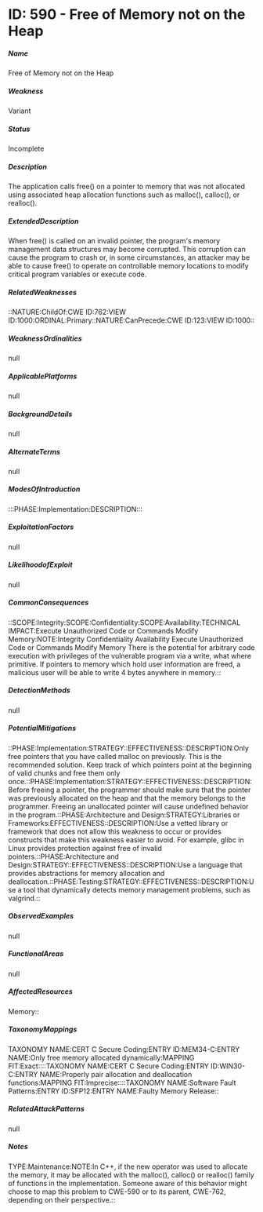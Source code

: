# ID: 590 - Free of Memory not on the Heap
<h5>Name</h5>Free of Memory not on the Heap
<h5>Weakness</h5>Variant
<h5>Status</h5>Incomplete
<h5>Description</h5>The application calls free() on a pointer to memory that was not allocated using associated heap allocation functions such as malloc(), calloc(), or realloc().
<h5>ExtendedDescription</h5>When free() is called on an invalid pointer, the program's memory management data structures may become corrupted. This corruption can cause the program to crash or, in some circumstances, an attacker may be able to cause free() to operate on controllable memory locations to modify critical program variables or execute code.
<h5>RelatedWeaknesses</h5>::NATURE:ChildOf:CWE ID:762:VIEW ID:1000:ORDINAL:Primary::NATURE:CanPrecede:CWE ID:123:VIEW ID:1000::
<h5>WeaknessOrdinalities</h5>null
<h5>ApplicablePlatforms</h5>null
<h5>BackgroundDetails</h5>null
<h5>AlternateTerms</h5>null
<h5>ModesOfIntroduction</h5>:::PHASE:Implementation:DESCRIPTION:::
<h5>ExploitationFactors</h5>null
<h5>LikelihoodofExploit</h5>null
<h5>CommonConsequences</h5>::SCOPE:Integrity:SCOPE:Confidentiality:SCOPE:Availability:TECHNICAL IMPACT:Execute Unauthorized Code or Commands Modify Memory:NOTE:Integrity Confidentiality Availability Execute Unauthorized Code or Commands Modify Memory There is the potential for arbitrary code execution with privileges of the vulnerable program via a write, what where primitive. If pointers to memory which hold user information are freed, a malicious user will be able to write 4 bytes anywhere in memory.::
<h5>DetectionMethods</h5>null
<h5>PotentialMitigations</h5>::PHASE:Implementation:STRATEGY::EFFECTIVENESS::DESCRIPTION:Only free pointers that you have called malloc on previously. This is the recommended solution. Keep track of which pointers point at the beginning of valid chunks and free them only once.::PHASE:Implementation:STRATEGY::EFFECTIVENESS::DESCRIPTION:Before freeing a pointer, the programmer should make sure that the pointer was previously allocated on the heap and that the memory belongs to the programmer. Freeing an unallocated pointer will cause undefined behavior in the program.::PHASE:Architecture and Design:STRATEGY:Libraries or Frameworks:EFFECTIVENESS::DESCRIPTION:Use a vetted library or framework that does not allow this weakness to occur or provides constructs that make this weakness easier to avoid. For example, glibc in Linux provides protection against free of invalid pointers.::PHASE:Architecture and Design:STRATEGY::EFFECTIVENESS::DESCRIPTION:Use a language that provides abstractions for memory allocation and deallocation.::PHASE:Testing:STRATEGY::EFFECTIVENESS::DESCRIPTION:Use a tool that dynamically detects memory management problems, such as valgrind.::
<h5>ObservedExamples</h5>null
<h5>FunctionalAreas</h5>null
<h5>AffectedResources</h5>Memory::
<h5>TaxonomyMappings</h5>TAXONOMY NAME:CERT C Secure Coding:ENTRY ID:MEM34-C:ENTRY NAME:Only free memory allocated dynamically:MAPPING FIT:Exact::::TAXONOMY NAME:CERT C Secure Coding:ENTRY ID:WIN30-C:ENTRY NAME:Properly pair allocation and deallocation functions:MAPPING FIT:Imprecise::::TAXONOMY NAME:Software Fault Patterns:ENTRY ID:SFP12:ENTRY NAME:Faulty Memory Release::
<h5>RelatedAttackPatterns</h5>null
<h5>Notes</h5>TYPE:Maintenance:NOTE:In C++, if the new operator was used to allocate the memory, it may be allocated with the malloc(), calloc() or realloc() family of functions in the implementation. Someone aware of this behavior might choose to map this problem to CWE-590 or to its parent, CWE-762, depending on their perspective.::

